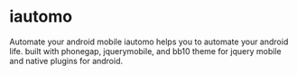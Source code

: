 iautomo
=======

Automate your android mobile
iautomo helps you to automate your android life.
built with phonegap, jquerymobile, and bb10 theme for jquery mobile
and native plugins for android.